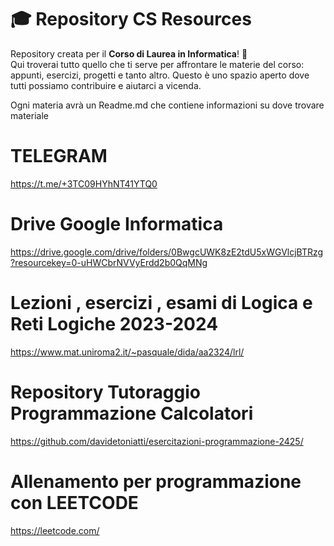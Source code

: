 # 🎓 Repository CS Resources

Repository  creata per il **Corso di Laurea in Informatica**! 🚀  
Qui troverai tutto quello che ti serve per affrontare le materie del corso: appunti, esercizi, progetti e tanto altro. 
Questo è uno spazio aperto dove tutti possiamo contribuire e aiutarci a vicenda.

Ogni materia avrà un Readme.md che contiene informazioni su dove trovare materiale

# TELEGRAM
https://t.me/+3TC09HYhNT41YTQ0

# Drive Google Informatica 
https://drive.google.com/drive/folders/0BwgcUWK8zE2tdU5xWGVlcjBTRzg?resourcekey=0-uHWCbrNVVyErdd2b0QqMNg

# Lezioni , esercizi , esami di Logica e Reti Logiche 2023-2024
https://www.mat.uniroma2.it/~pasquale/dida/aa2324/lrl/

# Repository Tutoraggio Programmazione Calcolatori
https://github.com/davidetoniatti/esercitazioni-programmazione-2425/

# Allenamento per programmazione con LEETCODE
https://leetcode.com/



